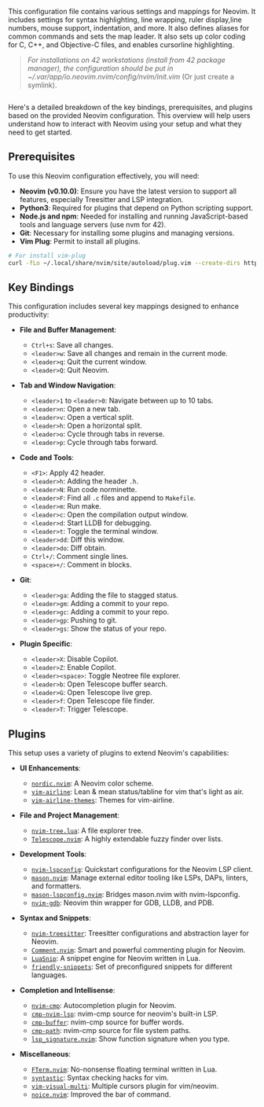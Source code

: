 This configuration file contains various settings and mappings for Neovim. It includes settings for syntax highlighting, line wrapping, ruler display,line numbers, mouse support, indentation, and more. It also defines aliases for common commands and sets the map leader. It also sets up color coding for C, C++, and Objective-C files, and enables cursorline highlighting. 
> *For installations on 42 workstations (install from 42 package manager), the configuration should be put in ~/.var/app/io.neovim.nvim/config/nvim/init.vim* (Or just create a symlink).

![]()

Here's a detailed breakdown of the key bindings, prerequisites, and plugins based on the provided Neovim configuration. This overview will help users understand how to interact with Neovim using your setup and what they need to get started.

## Prerequisites

To use this Neovim configuration effectively, you will need:

- **Neovim (v0.10.0)**: Ensure you have the latest version to support all features, especially Treesitter and LSP integration.
- **Python3**: Required for plugins that depend on Python scripting support.
- **Node.js and npm**: Needed for installing and running JavaScript-based tools and language servers (use nvm for 42).
- **Git**: Necessary for installing some plugins and managing versions.
- **Vim Plug**: Permit to install all plugins.
```sh
# For install vim-plug
curl -fLo ~/.local/share/nvim/site/autoload/plug.vim --create-dirs https://raw.githubusercontent.com/junegunn/vim-plug/master/plug.vim
```

## Key Bindings

This configuration includes several key mappings designed to enhance productivity:

- **File and Buffer Management**:
  - `Ctrl+s`: Save all changes.
  - `<leader>w`: Save all changes and remain in the current mode.
  - `<leader>q`: Quit the current window.
  - `<leader>Q`: Quit Neovim.

- **Tab and Window Navigation**:
  - `<leader>1` to `<leader>0`: Navigate between up to 10 tabs.
  - `<leader>n`: Open a new tab.
  - `<leader>v`: Open a vertical split.
  - `<leader>h`: Open a horizontal split.
  - `<leader>o`: Cycle through tabs in reverse.
  - `<leader>p`: Cycle through tabs forward.

- **Code and Tools**:
  - `<F1>`: Apply 42 header.
  - `<leader>h`: Adding the header `.h`.
  - `<leader>N`: Run code norminette.
  - `<leader>F`: Find all `.c` files and append to `Makefile`.
  - `<leader>m`: Run make.
  - `<leader>c`: Open the compilation output window.
  - `<leader>d`: Start LLDB for debugging.
  - `<leader>t`: Toggle the terminal window.
  - `<leader>dd`: Diff this window.
  - `<leader>do`: Diff obtain.
  - `Ctrl+/`: Comment single lines.
  - `<space>+/`: Comment in blocks.

- **Git**:
  - `<leader>ga`: Adding the file to stagged status.
  - `<leader>gm`: Adding a commit to your repo.
  - `<leader>gc`: Adding a commit to your repo.
  - `<leader>gp`: Pushing to git.
  - `<leader>gs`: Show the status of your repo.

- **Plugin Specific**:
  - `<leader>X`: Disable Copilot.
  - `<leader>Z`: Enable Copilot.
  - `<leader><space>`: Toggle Neotree file explorer.
  - `<leader>b`: Open Telescope buffer search.
  - `<leader>G`: Open Telescope live grep.
  - `<leader>f`: Open Telescope file finder.
  - `<leader>T`: Trigger Telescope.

## Plugins

This setup uses a variety of plugins to extend Neovim's capabilities:

- **UI Enhancements**:
  - [`nordic.nvim`](https://github.com/AlexvZyl/nordic.nvim): A Neovim color scheme.
  - [`vim-airline`](https://github.com/vim-airline/vim-airline): Lean & mean status/tabline for vim that's light as air.
  - [`vim-airline-themes`](https://github.com/vim-airline/vim-airline-themes): Themes for vim-airline.

- **File and Project Management**:
  - [`nvim-tree.lua`](https://github.com/kyazdani42/nvim-tree.lua): A file explorer tree.
  - [`Telescope.nvim`](https://github.com/nvim-telescope/telescope.nvim): A highly extendable fuzzy finder over lists.

- **Development Tools**:
  - [`nvim-lspconfig`](https://github.com/neovim/nvim-lspconfig): Quickstart configurations for the Neovim LSP client.
  - [`mason.nvim`](https://github.com/williamboman/mason.nvim): Manage external editor tooling like LSPs, DAPs, linters, and formatters.
  - [`mason-lspconfig.nvim`](https://github.com/williamboman/mason-lspconfig.nvim): Bridges mason.nvim with nvim-lspconfig.
  - [`nvim-gdb`](https://github.com/sakhnik/nvim-gdb): Neovim thin wrapper for GDB, LLDB, and PDB.

- **Syntax and Snippets**:
  - [`nvim-treesitter`](https://github.com/nvim-treesitter/nvim-treesitter): Treesitter configurations and abstraction layer for Neovim.
  - [`Comment.nvim`](https://github.com/numToStr/Comment.nvim): Smart and powerful commenting plugin for Neovim.
  - [`LuaSnip`](https://github.com/L3MON4D3/LuaSnip): A snippet engine for Neovim written in Lua.
  - [`friendly-snippets`](https://github.com/rafamadriz/friendly-snippets): Set of preconfigured snippets for different languages.

- **Completion and Intellisense**:
  - [`nvim-cmp`](https://github.com/hrsh7th/nvim-cmp): Autocompletion plugin for Neovim.
  - [`cmp-nvim-lsp`](https://github.com/hrsh7th/cmp-nvim-lsp): nvim-cmp source for neovim's built-in LSP.
  - [`cmp-buffer`](https://github.com/hrsh7th/cmp-buffer): nvim-cmp source for buffer words.
  - [`cmp-path`](https://github.com/hrsh7th/cmp-path): nvim-cmp source for file system paths.
  - [`lsp_signature.nvim`](https://github.com/ray-x/lsp_signature.nvim): Show function signature when you type.

- **Miscellaneous**:
  - [`FTerm.nvim`](https://github.com/numToStr/FTerm.nvim): No-nonsense floating terminal written in Lua.
  - [`syntastic`](https://github.com/scrooloose/syntastic): Syntax checking hacks for vim.
  - [`vim-visual-multi`](https://github.com/mg979/vim-visual-multi): Multiple cursors plugin for vim/neovim.
  - [`noice.nvim`](https://github.com/folke/noice.nvim): Improved the bar of command.
